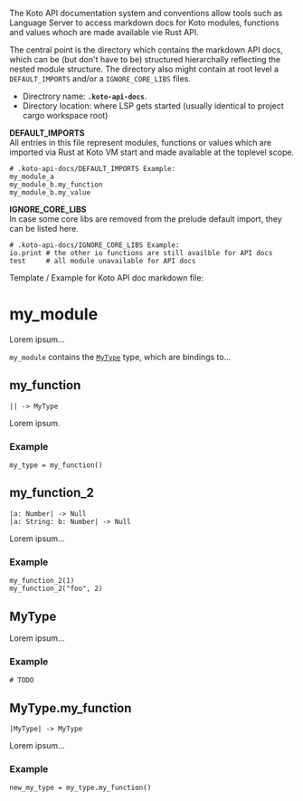 The Koto API documentation system and conventions allow tools such as Language Server to access markdown docs for Koto modules, functions and values whoch are made available vie Rust API.

The central point is the directory which contains the markdown API docs, which can be (but don't have to be) structured hierarchally reflecting the nested module structure. The directory also might contain at root level a `DEFAULT_IMPORTS` and/or a `IGNORE_CORE_LIBS` files.

- Directrory name: **`.koto-api-docs`**.
- Directory location: where LSP gets started (usually identical to project cargo workspace root)

**DEFAULT_IMPORTS**  
All entries in this file represent modules, functions or values which are imported via Rust at Koto VM start and made available at the toplevel scope.
```
# .koto-api-docs/DEFAULT_IMPORTS Example:
my_module_a
my_module_b.my_function
my_module_b.my_value
```

**IGNORE_CORE_LIBS**  
In case some core libs are removed from the prelude default import, they can be listed here.
```
# .koto-api-docs/IGNORE_CORE_LIBS Example:
io.print # the other io functions are still availble for API docs
test     # all module unavailable for API docs
```

Template / Example for Koto API doc markdown file:

# my_module

Lorem ipsum...

`my_module` contains the [`MyType`](#my_type) type, which are bindings to...

## my_function

```kototype
|| -> MyType
```

Lorem ipsum.

### Example

```koto
my_type = my_function()
```

## my_function_2

```kototype
|a: Number| -> Null
|a: String: b: Number| -> Null
```

Lorem ipsum...

### Example

```koto
my_function_2(1)
my_function_2("foo", 2)
```

## MyType

Lorem ipsum...

### Example

```koto
# TODO
```

## MyType.my_function

```kototype
|MyType| -> MyType
```

Lorem ipsum...

### Example

```koto
new_my_type = my_type.my_function()
```